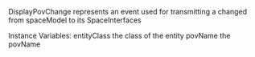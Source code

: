 DisplayPovChange represents an event used for transmitting a changed from spaceModel to its SpaceInterfaces

Instance Variables:
	entityClass	<Class> the class of the entity
	povName	<aSymbol>	the povName

